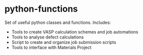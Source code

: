 # python-functions
Set of useful python classes and functions.
Includes:
  - Tools to create VASP calculation schemes and job automations
  - Tools to analyse defect calculations
  - Script to create and organize job submission scripts
  - Tools to interface with Materials Project
